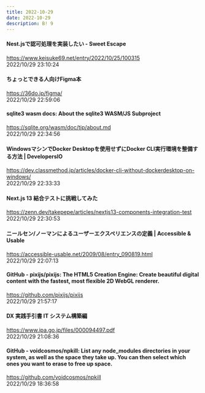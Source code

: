 ```yaml
---
title: 2022-10-29
date: 2022-10-29
description: B! 9
---
```


#### Nest.jsで認可処理を実装したい - Sweet Escape
https://www.keisuke69.net/entry/2022/10/25/100315<br>
2022/10/29 23:10:24<br>


#### ちょっとできる人向けFigma本
https://36do.jp/figma/<br>
2022/10/29 22:59:06<br>


#### sqlite3 wasm docs: About the sqlite3 WASM/JS Subproject
https://sqlite.org/wasm/doc/tip/about.md<br>
2022/10/29 22:34:56<br>


#### WindowsマシンでDocker Desktopを使用せずにDocker CLI実行環境を整備する方法 | DevelopersIO
https://dev.classmethod.jp/articles/docker-cli-without-dockerdesktop-on-windows/<br>
2022/10/29 22:33:33<br>


#### Next.js 13 結合テストに挑戦してみた
https://zenn.dev/takepepe/articles/nextjs13-components-integration-test<br>
2022/10/29 22:30:53<br>


#### ニールセン/ノーマンによるユーザーエクスペリエンスの定義 | Accessible & Usable
https://accessible-usable.net/2009/08/entry_090819.html<br>
2022/10/29 22:07:13<br>


#### GitHub - pixijs/pixijs: The HTML5 Creation Engine: Create beautiful digital content with the fastest, most flexible 2D WebGL renderer.
https://github.com/pixijs/pixijs<br>
2022/10/29 21:57:17<br>


#### DX 実践手引書 IT システム構築編
https://www.ipa.go.jp/files/000094497.pdf<br>
2022/10/29 21:08:36<br>


#### GitHub - voidcosmos/npkill: List any node_modules directories in your system, as well as the space they take up. You can then select which ones you want to erase to free up space.
https://github.com/voidcosmos/npkill<br>
2022/10/29 18:36:58<br>


